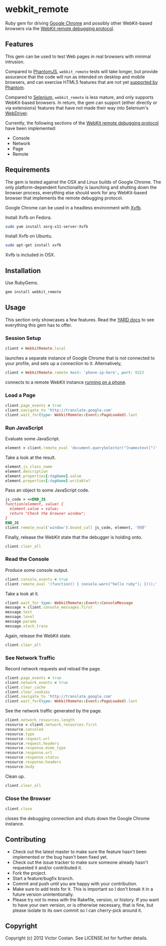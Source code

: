 # webkit_remote

Ruby gem for driving
[Google Chrome](https://www.google.com/chrome/) and possibly other
WebKit-based browsers via the
[WebKit remote debugging protocol](https://www.webkit.org/blog/1875/announcing-remote-debugging-protocol-v1-0/).


## Features

This gem can be used to test Web pages in real browsers with minimal intrusion.

Compared to [PhantomJS](http://phantomjs.org/), `webkit_remote` tests will take
longer, but provide assurance that the code will run as intended on desktop and
mobile browsers, and can exercise HTML5 features that are not yet
[supported by Phantom](http://code.google.com/p/phantomjs/wiki/SupportedFeatures).

Compared to [Selenium](http://seleniumhq.org/), `webkit_remote` is less mature,
and only supports WebKit-based browsers. In return, the gem can support
(either directly or via extensions) features that have not made their way into
Selenium's [WebDriver](http://www.w3.org/TR/webdriver/).

Currently, the following sections of the
[WebKit remote debugging protocol](https://developers.google.com/chrome-developer-tools/docs/protocol/1.0/)
have been implemented:

* Console
* Network
* Page
* Remote


## Requirements

The gem is tested against the OSX and Linux builds of Google Chrome. The only
platform-dependent functionality is launching and shutting down the browser
process, everything else should work for any WebKit-based browser that
implements the remote debugging protocol.

Google Chrome can be used in a headless environment with
[Xvfb](http://en.wikipedia.org/wiki/Xvfb).

Install Xvfb on Fedora.

```bash
sudo yum install xorg-x11-server-Xvfb
```

Install Xvfb on Ubuntu.

```bash
sudo apt-get install xvfb
```

Xvfb is included in OSX.


## Installation

Use RubyGems.

```bash
gem install webkit_remote
```


## Usage

This section only showcases a few features. Read the
[YARD docs](http://rdoc.info/github/pwnall/webkit_remote)
to see everything this gem has to offer.

### Session Setup

```ruby
client = WebkitRemote.local
```

launches a separate instance of Google Chrome that is not connected to your
profile, and sets up a connection to it. Alternatively,

```ruby
client = WebkitRemote.remote host: 'phone-ip-here', port: 9222
```

connects to a remote WebKit instance
[running on a phone](https://developers.google.com/chrome/mobile/docs/debugging).

### Load a Page

```ruby
client.page_events = true
client.navigate_to 'http://translate.google.com'
client.wait_for(type: WebkitRemote::Event::PageLoaded).last
```

### Run JavaScript

Evaluate some JavaScript.

```ruby
element = client.remote_eval 'document.querySelector("[name=text]")'
```

Take a look at the result.

```ruby
element.js_class_name
element.description
element.properties[:tagName].value
element.properties[:tagName].writable?
```

Pass an object to some JavaScript code.

```ruby
js_code = <<END_JS
function(element, value) {
  element.value = value;
  return "Check the browser window";
}
END_JS
client.remote_eval('window').bound_call js_code, element, '你好'
```

Finally, release the WebKit state that the debugger is holding onto.

```ruby
client.clear_all
```

### Read the Console

Produce some console output.

```ruby
client.console_events = true
client.remote_eval '(function() { console.warn("hello ruby"); })();'
```

Take a look at it.

```ruby
client.wait_for type: WebkitRemote::Event::ConsoleMessage
message = client.console_messages.first
message.text
message.level
message.params
message.stack_trace
```

Again, release the WebKit state.

```ruby
client.clear_all
```

### See Network Traffic

Record network requests and reload the page.

```ruby
client.page_events = true
client.network_events = true
client.clear_cache
client.clear_cookies
client.navigate_to 'http://translate.google.com'
client.wait_for(type: WebkitRemote::Event::PageLoaded).last
```

See the network traffic generated by the page.

```ruby
client.network_resources.length
resource = client.network_resources.first
resource.canceled
resource.type
resource.request.url
resource.request.headers
resource.response.mime_type
resource.response.url
resource.response.status
resource.response.headers
resource.body
```

Clean up.

```ruby
client.clear_all
```


### Close the Browser

```ruby
client.close
```

closes the debugging connection and shuts down the Google Chrome instance.


## Contributing

* Check out the latest master to make sure the feature hasn't been implemented or the bug hasn't been fixed yet.
* Check out the issue tracker to make sure someone already hasn't requested it and/or contributed it.
* Fork the project.
* Start a feature/bugfix branch.
* Commit and push until you are happy with your contribution.
* Make sure to add tests for it. This is important so I don't break it in a future version unintentionally.
* Please try not to mess with the Rakefile, version, or history. If you want to have your own version, or is otherwise necessary, that is fine, but please isolate to its own commit so I can cherry-pick around it.

## Copyright

Copyright (c) 2012 Victor Costan. See LICENSE.txt for further details.

